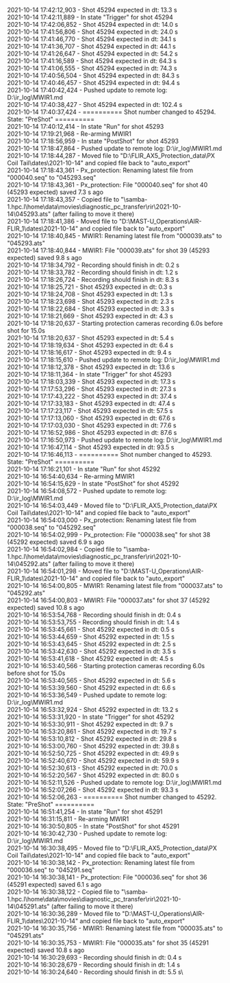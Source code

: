 2021-10-14 17:42:12,903 - Shot 45294 expected in dt: 13.3 s\
2021-10-14 17:42:11,889 - In state "Trigger" for shot 45294\
2021-10-14 17:42:06,852 - Shot 45294 expected in dt: 14.0 s\
2021-10-14 17:41:56,806 - Shot 45294 expected in dt: 24.0 s\
2021-10-14 17:41:46,770 - Shot 45294 expected in dt: 34.1 s\
2021-10-14 17:41:36,707 - Shot 45294 expected in dt: 44.1 s\
2021-10-14 17:41:26,647 - Shot 45294 expected in dt: 54.2 s\
2021-10-14 17:41:16,589 - Shot 45294 expected in dt: 64.3 s\
2021-10-14 17:41:06,555 - Shot 45294 expected in dt: 74.3 s\
2021-10-14 17:40:56,504 - Shot 45294 expected in dt: 84.3 s\
2021-10-14 17:40:46,457 - Shot 45294 expected in dt: 94.4 s\
2021-10-14 17:40:42,424 - Pushed update to remote log: D:\ir_log\MWIR1.md\
2021-10-14 17:40:38,427 - Shot 45294 expected in dt: 102.4 s\
2021-10-14 17:40:37,424 - ========== Shot number changed to 45294. State: "PreShot" ==========\
2021-10-14 17:40:12,414 - In state "Run" for shot 45293\
2021-10-14 17:19:21,968 - Re-arming MWIR1\
2021-10-14 17:18:56,959 - In state "PostShot" for shot 45293\
2021-10-14 17:18:47,864 - Pushed update to remote log: D:\ir_log\MWIR1.md\
2021-10-14 17:18:44,287 - Moved file to "D:\FLIR_AX5_Protection_data\PX Coil Tail\dates\2021-10-14" and copied file back to "auto_export"\
2021-10-14 17:18:43,361 - Px_protection: Renaming latest file from "000040.seq" to "045293.seq"\
2021-10-14 17:18:43,361 - Px_protection: File "000040.seq" for shot 40 (45293 expected) saved 7.3 s ago\
2021-10-14 17:18:43,357 - Copied file to "\\samba-1.hpc.l\home\data\movies\diagnostic_pc_transfer\rir\2021-10-14\045293.ats" (after failing to move it there)\
2021-10-14 17:18:41,386 - Moved file to "D:\MAST-U_Operations\AIR-FLIR_1\dates\2021-10-14" and copied file back to "auto_export"\
2021-10-14 17:18:40,845 - MWIR1: Renaming latest file from "000039.ats" to "045293.ats"\
2021-10-14 17:18:40,844 - MWIR1: File "000039.ats" for shot 39 (45293 expected) saved 9.8 s ago\
2021-10-14 17:18:34,792 - Recording should finish in dt: 0.2 s\
2021-10-14 17:18:33,782 - Recording should finish in dt: 1.2 s\
2021-10-14 17:18:26,724 - Recording should finish in dt: 8.3 s\
2021-10-14 17:18:25,721 - Shot 45293 expected in dt: 0.3 s\
2021-10-14 17:18:24,708 - Shot 45293 expected in dt: 1.3 s\
2021-10-14 17:18:23,698 - Shot 45293 expected in dt: 2.3 s\
2021-10-14 17:18:22,684 - Shot 45293 expected in dt: 3.3 s\
2021-10-14 17:18:21,669 - Shot 45293 expected in dt: 4.3 s\
2021-10-14 17:18:20,637 - Starting protection cameras recording 6.0s before shot for 15.0s\
2021-10-14 17:18:20,637 - Shot 45293 expected in dt: 5.4 s\
2021-10-14 17:18:19,634 - Shot 45293 expected in dt: 6.4 s\
2021-10-14 17:18:16,617 - Shot 45293 expected in dt: 9.4 s\
2021-10-14 17:18:15,610 - Pushed update to remote log: D:\ir_log\MWIR1.md\
2021-10-14 17:18:12,378 - Shot 45293 expected in dt: 13.6 s\
2021-10-14 17:18:11,364 - In state "Trigger" for shot 45293\
2021-10-14 17:18:03,339 - Shot 45293 expected in dt: 17.3 s\
2021-10-14 17:17:53,296 - Shot 45293 expected in dt: 27.3 s\
2021-10-14 17:17:43,222 - Shot 45293 expected in dt: 37.4 s\
2021-10-14 17:17:33,183 - Shot 45293 expected in dt: 47.4 s\
2021-10-14 17:17:23,117 - Shot 45293 expected in dt: 57.5 s\
2021-10-14 17:17:13,060 - Shot 45293 expected in dt: 67.6 s\
2021-10-14 17:17:03,030 - Shot 45293 expected in dt: 77.6 s\
2021-10-14 17:16:52,986 - Shot 45293 expected in dt: 87.6 s\
2021-10-14 17:16:50,973 - Pushed update to remote log: D:\ir_log\MWIR1.md\
2021-10-14 17:16:47,114 - Shot 45293 expected in dt: 93.5 s\
2021-10-14 17:16:46,113 - ========== Shot number changed to 45293. State: "PreShot" ==========\
2021-10-14 17:16:21,101 - In state "Run" for shot 45292\
2021-10-14 16:54:40,634 - Re-arming MWIR1\
2021-10-14 16:54:15,629 - In state "PostShot" for shot 45292\
2021-10-14 16:54:08,572 - Pushed update to remote log: D:\ir_log\MWIR1.md\
2021-10-14 16:54:03,449 - Moved file to "D:\FLIR_AX5_Protection_data\PX Coil Tail\dates\2021-10-14" and copied file back to "auto_export"\
2021-10-14 16:54:03,000 - Px_protection: Renaming latest file from "000038.seq" to "045292.seq"\
2021-10-14 16:54:02,999 - Px_protection: File "000038.seq" for shot 38 (45292 expected) saved 6.9 s ago\
2021-10-14 16:54:02,984 - Copied file to "\\samba-1.hpc.l\home\data\movies\diagnostic_pc_transfer\rir\2021-10-14\045292.ats" (after failing to move it there)\
2021-10-14 16:54:01,298 - Moved file to "D:\MAST-U_Operations\AIR-FLIR_1\dates\2021-10-14" and copied file back to "auto_export"\
2021-10-14 16:54:00,805 - MWIR1: Renaming latest file from "000037.ats" to "045292.ats"\
2021-10-14 16:54:00,803 - MWIR1: File "000037.ats" for shot 37 (45292 expected) saved 10.8 s ago\
2021-10-14 16:53:54,768 - Recording should finish in dt: 0.4 s\
2021-10-14 16:53:53,755 - Recording should finish in dt: 1.4 s\
2021-10-14 16:53:45,661 - Shot 45292 expected in dt: 0.5 s\
2021-10-14 16:53:44,659 - Shot 45292 expected in dt: 1.5 s\
2021-10-14 16:53:43,645 - Shot 45292 expected in dt: 2.5 s\
2021-10-14 16:53:42,630 - Shot 45292 expected in dt: 3.5 s\
2021-10-14 16:53:41,618 - Shot 45292 expected in dt: 4.5 s\
2021-10-14 16:53:40,566 - Starting protection cameras recording 6.0s before shot for 15.0s\
2021-10-14 16:53:40,565 - Shot 45292 expected in dt: 5.6 s\
2021-10-14 16:53:39,560 - Shot 45292 expected in dt: 6.6 s\
2021-10-14 16:53:36,549 - Pushed update to remote log: D:\ir_log\MWIR1.md\
2021-10-14 16:53:32,924 - Shot 45292 expected in dt: 13.2 s\
2021-10-14 16:53:31,920 - In state "Trigger" for shot 45292\
2021-10-14 16:53:30,911 - Shot 45292 expected in dt: 9.7 s\
2021-10-14 16:53:20,861 - Shot 45292 expected in dt: 19.7 s\
2021-10-14 16:53:10,812 - Shot 45292 expected in dt: 29.8 s\
2021-10-14 16:53:00,760 - Shot 45292 expected in dt: 39.8 s\
2021-10-14 16:52:50,725 - Shot 45292 expected in dt: 49.9 s\
2021-10-14 16:52:40,670 - Shot 45292 expected in dt: 59.9 s\
2021-10-14 16:52:30,613 - Shot 45292 expected in dt: 70.0 s\
2021-10-14 16:52:20,567 - Shot 45292 expected in dt: 80.0 s\
2021-10-14 16:52:11,526 - Pushed update to remote log: D:\ir_log\MWIR1.md\
2021-10-14 16:52:07,266 - Shot 45292 expected in dt: 93.3 s\
2021-10-14 16:52:06,263 - ========== Shot number changed to 45292. State: "PreShot" ==========\
2021-10-14 16:51:41,254 - In state "Run" for shot 45291\
2021-10-14 16:31:15,811 - Re-arming MWIR1\
2021-10-14 16:30:50,805 - In state "PostShot" for shot 45291\
2021-10-14 16:30:42,730 - Pushed update to remote log: D:\ir_log\MWIR1.md\
2021-10-14 16:30:38,495 - Moved file to "D:\FLIR_AX5_Protection_data\PX Coil Tail\dates\2021-10-14" and copied file back to "auto_export"\
2021-10-14 16:30:38,142 - Px_protection: Renaming latest file from "000036.seq" to "045291.seq"\
2021-10-14 16:30:38,141 - Px_protection: File "000036.seq" for shot 36 (45291 expected) saved 6.1 s ago\
2021-10-14 16:30:38,122 - Copied file to "\\samba-1.hpc.l\home\data\movies\diagnostic_pc_transfer\rir\2021-10-14\045291.ats" (after failing to move it there)\
2021-10-14 16:30:36,289 - Moved file to "D:\MAST-U_Operations\AIR-FLIR_1\dates\2021-10-14" and copied file back to "auto_export"\
2021-10-14 16:30:35,756 - MWIR1: Renaming latest file from "000035.ats" to "045291.ats"\
2021-10-14 16:30:35,753 - MWIR1: File "000035.ats" for shot 35 (45291 expected) saved 10.8 s ago\
2021-10-14 16:30:29,693 - Recording should finish in dt: 0.4 s\
2021-10-14 16:30:28,679 - Recording should finish in dt: 1.4 s\
2021-10-14 16:30:24,640 - Recording should finish in dt: 5.5 s\
